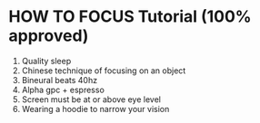 # HOW TO FOCUS Tutorial (100% approved)
1. Quality sleep
2. Chinese technique of focusing on an object 
3. Bineural beats 40hz 
4. Alpha gpc + espresso
5. Screen must be at or above eye level
6. Wearing a hoodie to narrow your vision
